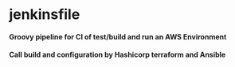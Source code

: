 # jenkinsfile
#### Groovy pipeline for CI of test/build and run an AWS Environment
#### Call build and configuration by Hashicorp terraform and Ansible


